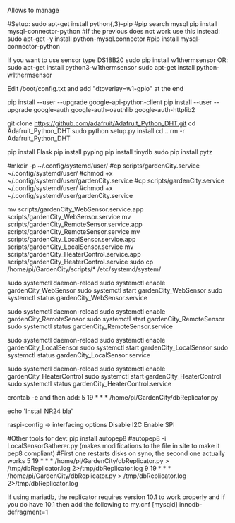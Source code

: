 Allows to manage 



#Setup:
sudo apt-get install python{,3}-pip 
#pip search mysql
pip install mysql-connector-python
#If the previous does not work use this instead:
sudo apt-get -y install python-mysql.connector
#pip install mysql-connector-python

If you want to use sensor type DS18B20
   sudo pip install w1thermsensor
   OR:
      sudo apt-get install python3-w1thermsensor
      sudo apt-get install python-w1thermsensor

   Edit /boot/config.txt and add "dtoverlay=w1-gpio" at the end

pip install --user --upgrade google-api-python-client
pip install --user --upgrade google-auth google-auth-oauthlib google-auth-httplib2

git clone https://github.com/adafruit/Adafruit_Python_DHT.git
cd Adafruit_Python_DHT
sudo python setup.py install
cd ..
rm -r Adafruit_Python_DHT

pip install Flask
pip install pyping
pip install tinydb
sudo pip install pytz

#mkdir -p ~/.config/systemd/user/
#cp scripts/gardenCity.service ~/.config/systemd/user/
#chmod +x ~/.config/systemd/user/gardenCity.service
#cp scripts/gardenCity.service ~/.config/systemd/user/
#chmod +x ~/.config/systemd/user/gardenCity.service


mv scripts/gardenCity_WebSensor.service.app scripts/gardenCity_WebSensor.service
mv scripts/gardenCity_RemoteSensor.service.app scripts/gardenCity_RemoteSensor.service
mv scripts/gardenCity_LocalSensor.service.app scripts/gardenCity_LocalSensor.service
mv scripts/gardenCity_HeaterControl.service.app scripts/gardenCity_HeaterControl.service
sudo cp /home/pi/GardenCity/scripts/* /etc/systemd/system/ 

sudo systemctl daemon-reload
sudo systemctl enable gardenCity_WebSensor
sudo systemctl start gardenCity_WebSensor
sudo systemctl status gardenCity_WebSensor.service

sudo systemctl daemon-reload
sudo systemctl enable gardenCity_RemoteSensor
sudo systemctl start gardenCity_RemoteSensor
sudo systemctl status gardenCity_RemoteSensor.service

sudo systemctl daemon-reload
sudo systemctl enable gardenCity_LocalSensor
sudo systemctl start gardenCity_LocalSensor
sudo systemctl status gardenCity_LocalSensor.service

sudo systemctl daemon-reload
sudo systemctl enable gardenCity_HeaterControl
sudo systemctl start gardenCity_HeaterControl
sudo systemctl status gardenCity_HeaterControl.service

crontab -e
and then add:
5 19 * * * /home/pi/GardenCity/dbReplicator.py

echo 'Install NR24 bla'

raspi-config -> interfacing options
Disable I2C
Enable SPI


#Other tools for dev:
pip install autopep8
#autopep8 -i LocalSensorGatherer.py  (makes modifications to the file in site to make it pep8 compliant)
#First one restarts disks on syno, the second one actually works
5 19 * * * /home/pi/GardenCity/dbReplicator.py > /tmp/dbReplicator.log 2>/tmp/dbReplicator.log
9 19 * * * /home/pi/GardenCity/dbReplicator.py > /tmp/dbReplicator.log 2>/tmp/dbReplicator.log

If using mariadb, the replicator requires version 10.1 to work properly and if you do have 10.1 then add the following to my.cnf
[mysqld]
innodb-defragment=1

